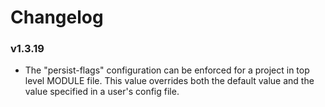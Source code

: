 # Changelog

### v1.3.19

- The "persist-flags" configuration can be enforced for a project in top level MODULE file.
  This value overrides both the default value and the value specified in a user's config file.
